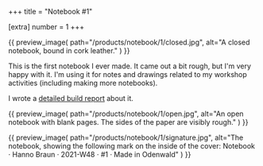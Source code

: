 +++
title = "Notebook #1"

[extra]
number = 1
+++

{{
    preview_image(
        path="/products/notebook/1/closed.jpg",
        alt="A closed notebook, bound in cork leather."
    )
}}

This is the first notebook I ever made. It came out a bit rough, but I'm very happy with it. I'm using it for notes and drawings related to my workshop activities (including making more notebooks).

I wrote a [detailed build report](/notes/notebook) about it.

{{
    preview_image(
        path="/products/notebook/1/open.jpg",
        alt="An open notebook with blank pages. The sides of the paper are visibly rough."
    )
}}

{{
    preview_image(
        path="/products/notebook/1/signature.jpg",
        alt="The notebook, showing the following mark on the inside of the cover: Notebook · Hanno Braun · 2021-W48 · #1 · Made in Odenwald"
    )
}}
